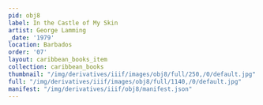 ```yaml
---
pid: obj8
label: In the Castle of My Skin
artist: George Lamming
_date: '1979'
location: Barbados
order: '07'
layout: caribbean_books_item
collection: caribbean_books
thumbnail: "/img/derivatives/iiif/images/obj8/full/250,/0/default.jpg"
full: "/img/derivatives/iiif/images/obj8/full/1140,/0/default.jpg"
manifest: "/img/derivatives/iiif/obj8/manifest.json"
---
```

